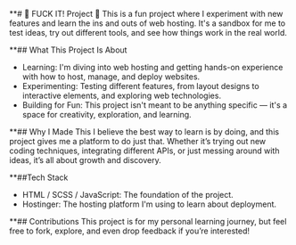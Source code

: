 **# 🖕 FUCK IT! Project 🖕
This is a fun project where I experiment with new features and learn the ins and outs of web hosting. It's a sandbox for me to test ideas, try out different tools, and see how things work in the real world.

**## What This Project Is About
- Learning: I'm diving into web hosting and getting hands-on experience with how to host, manage, and deploy websites.
- Experimenting: Testing different features, from layout designs to interactive elements, and exploring web technologies.
- Building for Fun: This project isn't meant to be anything specific — it's a space for creativity, exploration, and learning.

**## Why I Made This
I believe the best way to learn is by doing, and this project gives me a platform to do just that. Whether it’s trying out new coding techniques, integrating different APIs, or just messing around with ideas, it’s all about growth and discovery.

**##Tech Stack
- HTML / SCSS / JavaScript: The foundation of the project.
- Hostinger: The hosting platform I'm using to learn about deployment.

**## Contributions
This project is for my personal learning journey, but feel free to fork, explore, and even drop feedback if you’re interested!

